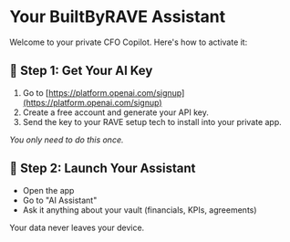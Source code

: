 # Your BuiltByRAVE Assistant

Welcome to your private CFO Copilot. Here's how to activate it:

## 🧠 Step 1: Get Your AI Key
1. Go to [https://platform.openai.com/signup](https://platform.openai.com/signup)
2. Create a free account and generate your API key.
3. Send the key to your RAVE setup tech to install into your private app.

*You only need to do this once.*

## 🤖 Step 2: Launch Your Assistant
- Open the app
- Go to "AI Assistant"
- Ask it anything about your vault (financials, KPIs, agreements)

Your data never leaves your device.

